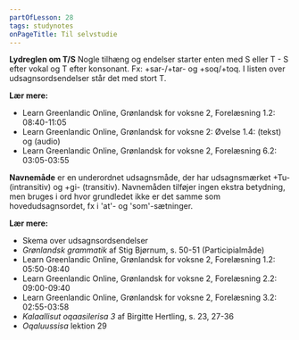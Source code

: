 ```yaml
---
partOfLesson: 28
tags: studynotes
onPageTitle: Til selvstudie
---
```


**Lydreglen om T/S**
Nogle tilhæng og endelser starter enten med S eller T - S efter vokal og T efter konsonant. Fx: +sar-/+tar- og +soq/+toq. I listen over udsagnsordsendelser står det med stort T.

**Lær mere:**
- Learn Greenlandic Online, Grønlandsk for voksne 2, Forelæsning 1.2: 08:40-11:05
- Learn Greenlandic Online, Grønlandsk for voksne 2: Øvelse 1.4: (tekst) og (audio)
- Learn Greenlandic Online, Grønlandsk for voksne 2, Forelæsning 6.2: 03:05-03:55

**Navnemåde** er en underordnet udsagnsmåde, der har udsagnsmærket +Tu- (intransitiv) og +gi- (transitiv). Navnemåden tilføjer ingen ekstra betydning, men bruges i ord hvor grundledet ikke er det samme som hovedudsagnsordet, fx i 'at'- og 'som'-sætninger.

**Lær mere:**
- Skema over udsagnsordsendelser
- *Grønlandsk grammatik* af Stig Bjørnum, s. 50-51 (Participialmåde)
- Learn Greenlandic Online, Grønlandsk for voksne 2, Forelæsning 1.2: 05:50-08:40
- Learn Greenlandic Online, Grønlandsk for voksne 2, Forelæsning 2.2: 09:00-09:40
- Learn Greenlandic Online, Grønlandsk for voksne 2, Forelæsning 3.2: 02:55-03:58
- *Kalaallisut oqaasilerisa 3* af Birgitte Hertling, s. 23, 27-36
- *Oqaluussisa* lektion 29